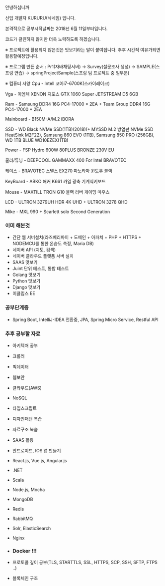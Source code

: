 안녕하십니까

신입 개발자 KURURU(닉네임) 입니다.

본격적으로 공부시작날짜는 2018년 6월 11일부터입니다.

코드가 클린하지 않지만 더욱 노력하도록 하겠습니다.

※ 프로젝트에 활용되지 않은것은 맛보기라는 말이 붙여집니다. 추후 시간적 여유가되면 활용할예정입니다.

※ 프로그램 만든 순서 : Pr1(자바채팅서버) -> Survey(설문조사 생성) -> SAMPLE(스프링 연습) -> springProjectSample(스프링 팀 프로젝트 중 일부분)

※ 컴퓨터 사양
Cpu - Intell 코어i7-6700K(스카이레이크)

Vga - 이엠텍 XENON 지포스 GTX 1060 Super JETSTREAM D5 6GB 

Ram - Samsung DDR4 16G PC4-17000 * 2EA +  Team Group DDR4 16G PC4-17000 * 2EA

Mainboard - B150M-A/M.2 iBORA

SSD - WD Black NVMe SSD(1TB)(2018)(+ MYSSD M.2 방열판 NVMe SSD HeatSink M2F22), Samsung 860 EVO (1TB), Samsung 850 PRO (256GB), WD 1TB 
BLUE WD10EZEX(1TB)

Power - FSP Hydro 600W 80PLUS BRONZE 230V EU

쿨러/튜닝 - DEEPCOOL GAMMAXX 400 For Intel BRAVOTEC

케이스 - BRAVOTEC 스텔스 EX270 파노라마 윈도우 블랙


KeyBoard - ABKO 해커 K661 카일 광축 기계식키보드

Mouse - MAXTILL TRON G10 블랙 러버 게이밍 마우스

LCD - ULTRON 3279UH HDR 4K UHD + ULTRON 3278 QHD

Mike - MXL 990 + Scarlett solo Second Generation


### 이미 해본것
- 간단 웹 서버설치(라즈베리파이 + 도메인 + 아파치 + PHP + HTTPS + NODEMCU를 통한 온습도 측정, Maria DB)
- 네이버 API (지도, 검색)
- 네이버 클라우드 플랫폼 서버 설치
- SAAS 맛보기
- Juint 단위 테스트, 통합 테스트
- Golang 맛보기
- Python 맛보기
- Django 맛보기
- 이클립스 EE

### 공부단계중
- Spring Boot, IntelliJ-IDEA 전환중, JPA, Spring Micro Service, Restful API

### 추후 공부할 자료
- 아키텍쳐 공부
- 크롤러
- 빅데이터
- 웹보안
- 클라우드(AWS)
- NoSQL
- 타입스크립트
- 디자인패턴 복습
- 자료구조 복습
- SAAS 활용
- 안드로이드, IOS 앱 만들기
- React.js, Vue.js, Angular.js


- .NET
- Scala
- Node.js, Mocha
- MongoDB
- Redis
- RabbitMQ
- Solr, ElasticSearch
- Nginx


- ### Docker !!!
- 프로토콜 깊이 공부(TLS, STARTTLS, SSL, HTTPS, SCP, SSH, SFTP, FTPS ..)


- 블록체인 구조
